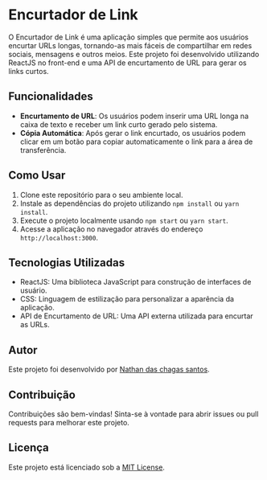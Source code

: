 # Encurtador de Link

O Encurtador de Link é uma aplicação simples que permite aos usuários encurtar URLs longas, tornando-as mais fáceis de compartilhar em redes sociais, mensagens e outros meios. Este projeto foi desenvolvido utilizando ReactJS no front-end e uma API de encurtamento de URL para gerar os links curtos.

## Funcionalidades

- **Encurtamento de URL**: Os usuários podem inserir uma URL longa na caixa de texto e receber um link curto gerado pelo sistema.
- **Cópia Automática**: Após gerar o link encurtado, os usuários podem clicar em um botão para copiar automaticamente o link para a área de transferência.


## Como Usar

1. Clone este repositório para o seu ambiente local.
2. Instale as dependências do projeto utilizando `npm install` ou `yarn install`.
3. Execute o projeto localmente usando `npm start` ou `yarn start`.
4. Acesse a aplicação no navegador através do endereço `http://localhost:3000`.

## Tecnologias Utilizadas

- ReactJS: Uma biblioteca JavaScript para construção de interfaces de usuário.
- CSS: Linguagem de estilização para personalizar a aparência da aplicação.
- API de Encurtamento de URL: Uma API externa utilizada para encurtar as URLs.

## Autor

Este projeto foi desenvolvido por [Nathan das chagas santos](https://github.com/seuusuario). 

## Contribuição

Contribuições são bem-vindas! Sinta-se à vontade para abrir issues ou pull requests para melhorar este projeto.

## Licença

Este projeto está licenciado sob a [MIT License](LICENSE).
